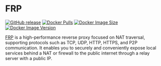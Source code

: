 # FRP

[![GitHub release](https://img.shields.io/github/v/tag/fatedier/frp.svg?label=release&color=brightgreen&logo=github&style=flat-square)](https://github.com/fatedier/frp/releases)
[![Docker Pulls](https://img.shields.io/docker/pulls/honeok/frp.svg?style=flat-square)](https://hub.docker.com/r/honeok/frp)
[![Docker Image Size](https://img.shields.io/docker/image-size/honeok/frp.svg?style=flat-square)](https://hub.docker.com/r/honeok/frp)
[![Docker Image Version](https://img.shields.io/docker/v/honeok/frp.svg?style=flat-square)](https://hub.docker.com/r/honeok/frp)

[FRP][1] is a high-performance reverse proxy focused on NAT traversal, supporting protocols such as TCP, UDP, HTTP, HTTPS, and P2P communication. It enables you to securely and conveniently expose local services behind a NAT or firewall to the public internet through a relay server with a public IP.

[1]: https://gofrp.org
